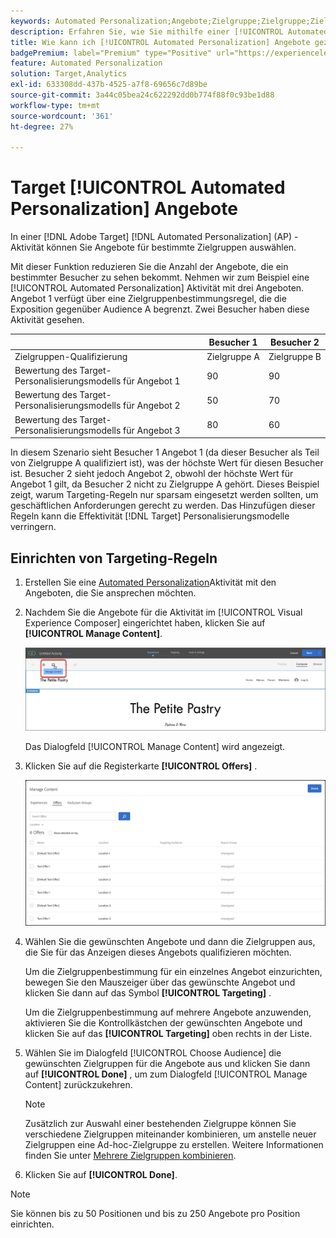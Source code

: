 ```yaml
---
keywords: Automated Personalization;Angebote;Zielgruppe;Zielgruppe;Zielgruppenbestimmungsregeln;Zielgruppenbestimmung
description: Erfahren Sie, wie Sie mithilfe einer [!UICONTROL Automated Personalization] (AP)-Aktivität in einzelne Angebote für bestimmte Zielgruppen  [!DNL Adobe Target].
title: Wie kann ich [!UICONTROL Automated Personalization] Angebote gezielt ansprechen?
badgePremium: label="Premium" type="Positive" url="https://experienceleague.adobe.com/docs/target/using/introduction/intro.html?lang=en#premium newtab=true" tooltip="Hier finden Sie Informationen zum Lieferumfang von Target Premium."
feature: Automated Personalization
solution: Target,Analytics
exl-id: 633308dd-437b-4525-a7f8-69656c7d89be
source-git-commit: 3a44c05bea24c622292dd0b774f88f0c93be1d88
workflow-type: tm+mt
source-wordcount: '361'
ht-degree: 27%

---
```


# Target [!UICONTROL Automated Personalization] Angebote

In einer [!DNL Adobe Target] [!DNL Automated Personalization] (AP) -Aktivität können Sie Angebote für bestimmte Zielgruppen auswählen.

Mit dieser Funktion reduzieren Sie die Anzahl der Angebote, die ein bestimmter Besucher zu sehen bekommt. Nehmen wir zum Beispiel eine [!UICONTROL Automated Personalization] Aktivität mit drei Angeboten. Angebot 1 verfügt über eine Zielgruppenbestimmungsregel, die die Exposition gegenüber Audience A begrenzt. Zwei Besucher haben diese Aktivität gesehen.

| | Besucher 1 | Besucher 2 |
|--- |--- |--- |
| Zielgruppen-Qualifizierung | Zielgruppe A | Zielgruppe B |
| Bewertung des Target-Personalisierungsmodells für Angebot 1 | 90 | 90 |
| Bewertung des Target-Personalisierungsmodells für Angebot 2 | 50 | 70 |
| Bewertung des Target-Personalisierungsmodells für Angebot 3 | 80 | 60 |

In diesem Szenario sieht Besucher 1 Angebot 1 (da dieser Besucher als Teil von Zielgruppe A qualifiziert ist), was der höchste Wert für diesen Besucher ist. Besucher 2 sieht jedoch Angebot 2, obwohl der höchste Wert für Angebot 1 gilt, da Besucher 2 nicht zu Zielgruppe A gehört. Dieses Beispiel zeigt, warum Targeting-Regeln nur sparsam eingesetzt werden sollten, um geschäftlichen Anforderungen gerecht zu werden. Das Hinzufügen dieser Regeln kann die Effektivität [!DNL Target] Personalisierungsmodelle verringern.

## Einrichten von Targeting-Regeln

1. Erstellen Sie eine [Automated Personalization](/help/main/c-activities/t-automated-personalization/create-ap-activity.md)Aktivität mit den Angeboten, die Sie ansprechen möchten.
1. Nachdem Sie die Angebote für die Aktivität im [!UICONTROL Visual Experience Composer] eingerichtet haben, klicken Sie auf **[!UICONTROL Manage Content]**.

   ![Verwalten von Inhalt](/help/main/c-activities/t-automated-personalization/assets/manage-content.png)

   Das Dialogfeld [!UICONTROL Manage Content] wird angezeigt.

1. Klicken Sie auf die Registerkarte **[!UICONTROL Offers]** .

   ![Angebotsseite](/help/main/c-activities/t-automated-personalization/assets/manage-content-offers.png)

1. Wählen Sie die gewünschten Angebote und dann die Zielgruppen aus, die Sie für das Anzeigen dieses Angebots qualifizieren möchten.

   Um die Zielgruppenbestimmung für ein einzelnes Angebot einzurichten, bewegen Sie den Mauszeiger über das gewünschte Angebot und klicken Sie dann auf das Symbol **[!UICONTROL Targeting]** .

   Um die Zielgruppenbestimmung auf mehrere Angebote anzuwenden, aktivieren Sie die Kontrollkästchen der gewünschten Angebote und klicken Sie auf das **[!UICONTROL Targeting]** oben rechts in der Liste.

1. Wählen Sie im Dialogfeld [!UICONTROL Choose Audience] die gewünschten Zielgruppen für die Angebote aus und klicken Sie dann auf **[!UICONTROL Done]** , um zum Dialogfeld [!UICONTROL Manage Content] zurückzukehren.

   >[!NOTE]
   >
   >Zusätzlich zur Auswahl einer bestehenden Zielgruppe können Sie verschiedene Zielgruppen miteinander kombinieren, um anstelle neuer Zielgruppen eine Ad-hoc-Zielgruppe zu erstellen. Weitere Informationen finden Sie unter [Mehrere Zielgruppen kombinieren](/help/main/c-target/combining-multiple-audiences.md#concept_A7386F1EA4394BD2AB72399C225981E5).

1. Klicken Sie auf **[!UICONTROL Done]**.

>[!NOTE]
>
>Sie können bis zu 50 Positionen und bis zu 250 Angebote pro Position einrichten.
